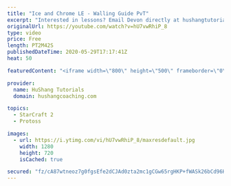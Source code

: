 ```yaml
---
title: "Ice and Chrome LE - Walling Guide PvT"
excerpt: "Interested in lessons? Email Devon directly at hushangtutorials@outlook.com ------------------------------------------------------------------------------------------------------- Want to support HuShang Tutorials directly? Patreon is a website where you can contribute a monthly donation that will help"
originalUrl: https://youtube.com/watch?v=hU7vwRhiP_8
type: video
price: Free
length: PT2M42S
publishedDateTime: 2020-05-29T17:17:41Z
heat: 50

featuredContent: "<iframe width=\"800\" height=\"500\" frameborder=\"0\" src=\"https://www.youtube.com/embed/hU7vwRhiP_8\" allow=\"accelerometer; autoplay; encrypted-media; gyroscope; picture-in-picture\" allowfullscreen></iframe>"

provider:
  name: HuShang Tutorials
  domain: hushangcoaching.com

topics:
  - StarCraft 2
  - Protoss

images:
  - url: https://i.ytimg.com/vi/hU7vwRhiP_8/maxresdefault.jpg
    width: 1280
    height: 720
    isCached: true

secured: "fz/cA87wtneoz7g0fgsEfe2dCJAd0zta2mc1gCGw65rgHKP+fWASk26bCd96HpHUuJDPtuQv/GjbTDnXxz19rSipBiWbRVTE7HVTiWKOnucpdf1t2O5ZgTc5ZU4B/uaNqj+Cdf4FtxZslH7srqJkTsOMWEIkGM4DvjnpvPolcPcPQ23dI2fy3Cs0O9VLNzt10MAkOXMnY94QxNUYwN9Yalh/4nU1RvxB3Uud7SsW9/yzdazMv38kE2f66KNK8cxoI+0db1NnfQTE6CIYqzfaUrjMkehHk9LCxeYL6eoHpyW/iy7B4T0UmxNaHY5JBwxW7iyLQ1Df/OkMu4JWHuz93SgEpvdl6ggutpyc0SKcIApSDC7Q4MsqH1909nS17M23xdfsW/iMQ/4QPGPJGR1MPrXdA8OtQbd+issf1AGXAg8=;EoqD6Q3jVDuYY4eWnKp2HQ=="
---
```


